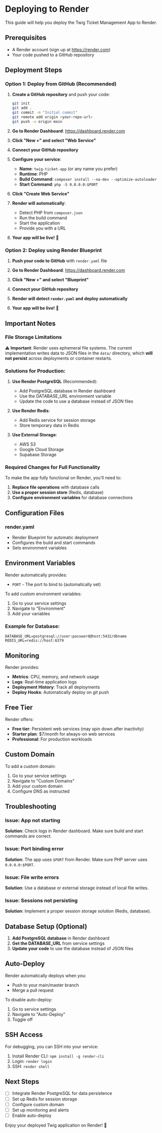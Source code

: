 # Deploying to Render

This guide will help you deploy the Twig Ticket Management App to Render.

## Prerequisites

- A Render account (sign up at https://render.com)
- Your code pushed to a GitHub repository

## Deployment Steps

### Option 1: Deploy from GitHub (Recommended)

1. **Create a GitHub repository** and push your code:
   ```bash
   git init
   git add .
   git commit -m "Initial commit"
   git remote add origin <your-repo-url>
   git push -u origin main
   ```

2. **Go to Render Dashboard**: https://dashboard.render.com

3. **Click "New +" and select "Web Service"**

4. **Connect your GitHub repository**

5. **Configure your service**:
   - **Name**: `twig-ticket-app` (or any name you prefer)
   - **Runtime**: PHP
   - **Build Command**: `composer install --no-dev --optimize-autoloader`
   - **Start Command**: `php -S 0.0.0.0:$PORT`

6. **Click "Create Web Service"**

7. **Render will automatically**:
   - Detect PHP from `composer.json`
   - Run the build command
   - Start the application
   - Provide you with a URL

8. **Your app will be live!** 🎉

### Option 2: Deploy using Render Blueprint

1. **Push your code to GitHub** with `render.yaml` file

2. **Go to Render Dashboard**: https://dashboard.render.com

3. **Click "New +" and select "Blueprint"**

4. **Connect your GitHub repository**

5. **Render will detect `render.yaml` and deploy automatically**

6. **Your app will be live!** 🎉

## Important Notes

### File Storage Limitations

⚠️ **Important**: Render uses ephemeral file systems. The current implementation writes data to JSON files in the `data/` directory, which **will not persist** across deployments or container restarts.

### Solutions for Production:

1. **Use Render PostgreSQL** (Recommended):
   - Add PostgreSQL database in Render dashboard
   - Use the DATABASE_URL environment variable
   - Update the code to use a database instead of JSON files

2. **Use Render Redis**:
   - Add Redis service for session storage
   - Store temporary data in Redis

3. **Use External Storage**:
   - AWS S3
   - Google Cloud Storage
   - Supabase Storage

### Required Changes for Full Functionality

To make the app fully functional on Render, you'll need to:

1. **Replace file operations** with database calls
2. **Use a proper session store** (Redis, database)
3. **Configure environment variables** for database connections

## Configuration Files

### render.yaml
- Render Blueprint for automatic deployment
- Configures the build and start commands
- Sets environment variables

## Environment Variables

Render automatically provides:
- `PORT` - The port to bind to (automatically set)

To add custom environment variables:
1. Go to your service settings
2. Navigate to "Environment"
3. Add your variables

### Example for Database:
```
DATABASE_URL=postgresql://user:password@host:5432/dbname
REDIS_URL=redis://host:6379
```

## Monitoring

Render provides:
- **Metrics**: CPU, memory, and network usage
- **Logs**: Real-time application logs
- **Deployment History**: Track all deployments
- **Deploy Hooks**: Automatically deploy on git push

## Free Tier

Render offers:
- **Free tier**: Persistent web services (may spin down after inactivity)
- **Starter plan**: $7/month for always-on web services
- **Professional**: For production workloads

## Custom Domain

To add a custom domain:
1. Go to your service settings
2. Navigate to "Custom Domains"
3. Add your custom domain
4. Configure DNS as instructed

## Troubleshooting

### Issue: App not starting

**Solution**: Check logs in Render dashboard. Make sure build and start commands are correct.

### Issue: Port binding error

**Solution**: The app uses `$PORT` from Render. Make sure PHP server uses `0.0.0.0:$PORT`.

### Issue: File write errors

**Solution**: Use a database or external storage instead of local file writes.

### Issue: Sessions not persisting

**Solution**: Implement a proper session storage solution (Redis, database).

## Database Setup (Optional)

1. **Add PostgreSQL database** in Render dashboard
2. **Get the DATABASE_URL** from service settings
3. **Update your code** to use the database instead of JSON files

## Auto-Deploy

Render automatically deploys when you:
- Push to your main/master branch
- Merge a pull request

To disable auto-deploy:
1. Go to service settings
2. Navigate to "Auto-Deploy"
3. Toggle off

## SSH Access

For debugging, you can SSH into your service:
1. Install Render CLI: `npm install -g render-cli`
2. Login: `render login`
3. SSH: `render shell`

## Next Steps

- [ ] Integrate Render PostgreSQL for data persistence
- [ ] Set up Redis for session storage
- [ ] Configure custom domain
- [ ] Set up monitoring and alerts
- [ ] Enable auto-deploy

Enjoy your deployed Twig application on Render! 🚀
